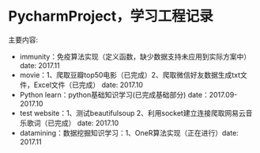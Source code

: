 # PycharmProject，学习工程记录

主要内容:

 * immunity：免疫算法实现（定义函数，缺少数据支持未应用到实际方案中）    date: 2017.11
 * movie：1、爬取豆瓣top50电影（已完成）2、爬取微信好友数据生成txt文件，Excel文件（已完成）              date: 2017.10
 * Python learn：python基础知识学习(已完成基础部分)      date：2017.09-2017.10
 * test website：1、测试beautifulsoup 2、利用socket建立连接爬取网易云音乐歌词（已完成）         date: 2017.10
 * datamining：数据挖掘知识学习：1、OneR算法实现（正在进行）date: 2017.11